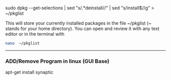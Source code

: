
sudo dpkg --get-selections | sed "s/.*deinstall//" | sed "s/install$//g" > ~/pkglist

This will store your currently installed packages in the file ~/pkglist (~ stands for your home directory). You can open and review it with any text editor or in the terminal with
```bash
nano  ~/pkglist
```

___

### ADD/Remove Program in linux (GUI Base) 
apt-get install synaptic
